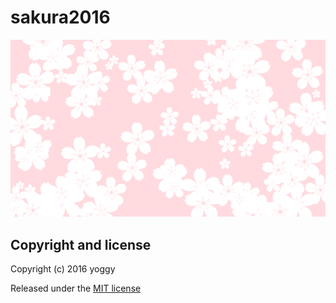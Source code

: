sakura2016
====

![sakura.png](sakura.png)

Copyright and license
----
Copyright (c) 2016 yoggy

Released under the [MIT license](LICENSE.txt)